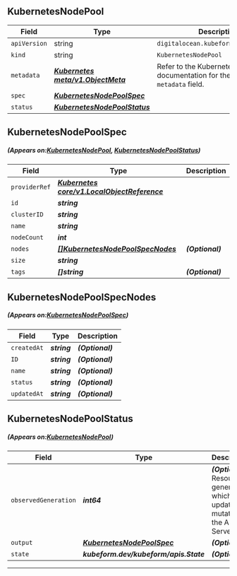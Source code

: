 ## KubernetesNodePool
| Field | Type | Description |
| ------ | ----- | ----------- |
| `apiVersion` | string | `digitalocean.kubeform.com/v1alpha1` |
|    `kind` | string | `KubernetesNodePool` |
| `metadata` | ***[Kubernetes meta/v1.ObjectMeta](https://kubernetes.io/docs/reference/generated/kubernetes-api/v1.13/#objectmeta-v1-meta)***|Refer to the Kubernetes API documentation for the fields of the `metadata` field.|
| `spec` | ***[KubernetesNodePoolSpec](#KubernetesNodePoolSpec)***||
| `status` | ***[KubernetesNodePoolStatus](#KubernetesNodePoolStatus)***||
## KubernetesNodePoolSpec
##### (Appears on:[KubernetesNodePool](#KubernetesNodePool), [KubernetesNodePoolStatus](#KubernetesNodePoolStatus))
| Field | Type | Description |
| ------ | ----- | ----------- |
| `providerRef` | ***[Kubernetes core/v1.LocalObjectReference](https://kubernetes.io/docs/reference/generated/kubernetes-api/v1.13/#localobjectreference-v1-core)***||
| `id` | ***string***||
| `clusterID` | ***string***||
| `name` | ***string***||
| `nodeCount` | ***int***||
| `nodes` | ***[[]KubernetesNodePoolSpecNodes](#KubernetesNodePoolSpecNodes)***| ***(Optional)*** |
| `size` | ***string***||
| `tags` | ***[]string***| ***(Optional)*** |
## KubernetesNodePoolSpecNodes
##### (Appears on:[KubernetesNodePoolSpec](#KubernetesNodePoolSpec))
| Field | Type | Description |
| ------ | ----- | ----------- |
| `createdAt` | ***string***| ***(Optional)*** |
| `ID` | ***string***| ***(Optional)*** |
| `name` | ***string***| ***(Optional)*** |
| `status` | ***string***| ***(Optional)*** |
| `updatedAt` | ***string***| ***(Optional)*** |
## KubernetesNodePoolStatus
##### (Appears on:[KubernetesNodePool](#KubernetesNodePool))
| Field | Type | Description |
| ------ | ----- | ----------- |
| `observedGeneration` | ***int64***| ***(Optional)*** Resource generation, which is updated on mutation by the API Server.|
| `output` | ***[KubernetesNodePoolSpec](#KubernetesNodePoolSpec)***| ***(Optional)*** |
| `state` | ***kubeform.dev/kubeform/apis.State***| ***(Optional)*** |
---
